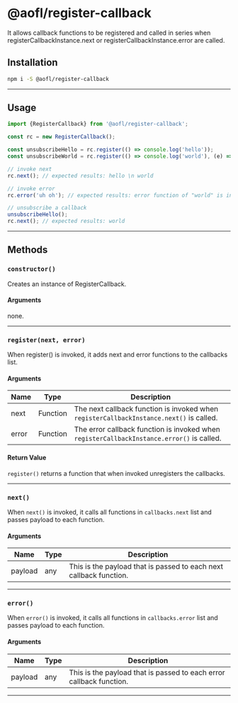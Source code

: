 # @aofl/register-callback

It allows callback functions to be registered and called in series when registerCallbackInstance.next or registerCallbackInstance.error are called.


## Installation
```bash
npm i -S @aofl/register-callback
```

---
## Usage
```javascript
import {RegisterCallback} from '@aofl/register-callback';

const rc = new RegisterCallback();

const unsubscribeHello = rc.register(() => console.log('hello'));
const unsubscribeWorld = rc.register(() => console.log('world'), (e) => console.log);

// invoke next
rc.next(); // expected results: hello \n world

// invoke error
rc.error('uh oh'); // expected results: error function of "world" is invoked printing 'uh oh' to console

// unsubscribe a callback
unsubscribeHello();
rc.next(); // expected results: world
```

---
## Methods

### `constructor()`
Creates an instance of RegisterCallback.

#### Arguments
none.

---
### `register(next, error)`
When register() is invoked, it adds next and error functions to the callbacks list.

#### Arguments
| Name  | Type     | Description                                                                           |
|-------|----------|---------------------------------------------------------------------------------------|
| next  | Function | The next callback function is invoked when `registerCallbackInstance.next()` is called.   |
| error | Function | The error callback function is invoked when `registerCallbackInstance.error()` is called. |


#### Return Value
`register()` returns a function that when invoked unregisters the callbacks.

---
### `next()`
When `next()` is invoked, it calls all functions in `callbacks.next` list and passes payload to each function.

#### Arguments
| Name    | Type | Description                                                        |
|---------|------|--------------------------------------------------------------------|
| payload | any  | This is the payload that is passed to each next callback function. |

---
### `error()`
When `error()` is invoked, it calls all functions in `callbacks.error` list and passes payload to each function.

#### Arguments
| Name    | Type | Description                                                        |
|---------|------|--------------------------------------------------------------------|
| payload | any  | This is the payload that is passed to each error callback function.|

---
